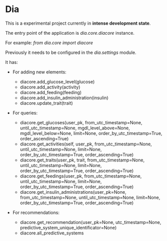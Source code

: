 # Dia

This is a experimental project currently in __intense development state__.

The entry point of the application is _dia.core.diacore_ instance.

For example: _from dia.core import diacore_

Previously it needs to be configured in the _dia.settings_ module.

It has:

* For adding new elements:

  * diacore.add_glucose_level(glucose)
  * diacore.add_activity(activity)
  * diacore.add_feeding(feeding)
  * diacore.add_insulin_administration(insulin)
  * diacore.update_trait(trait)

* For queries:

  * diacore.get_glucoses(user_pk, from_utc_timestamp=None, until_utc_timestamp=None, mgdl_level_above=None, mgdl_level_below=None, limit=None, order_by_utc_timestamp=True, order_ascending=True)
  * diacore.get_activities(self, user_pk, from_utc_timestamp=None, until_utc_timestamp=None, limit=None, order_by_utc_timestamp=True, order_ascending=True)
  * diacore.get_traits(user_pk, trait, from_utc_timestamp=None, until_utc_timestamp=None, limit=None, order_by_utc_timestamp=True, order_ascending=True)
  * diacore.get_feedings(user_pk, from_utc_timestamp=None, until_utc_timestamp=None, limit=None, order_by_utc_timestamp=True, order_ascending=True)
  * diacore.get_insulin_administrations(user_pk=None, from_utc_timestamp=None, until_utc_timestamp=None, limit=None, order_by_utc_timestamp=True, order_ascending=True)

* For recommendations:
	
  * diacore.get_recommendation(user_pk=None, utc_timestamp=None, predictive_system_unique_identificator=None)
  * diacore.all_predictive_systems
